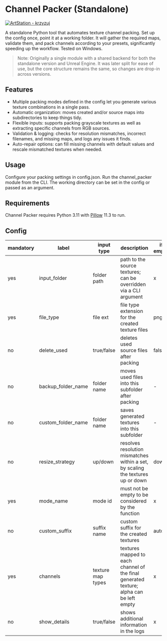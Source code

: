 # Channel Packer (Standalone)

[![ArtStation - krzyzuj](https://img.shields.io/badge/ArtStation-krzyzuj-blue?logo=artstation)](https://artstation.com/krzyzuj)

A standalone Python tool that automates texture channel packing. Set up the config once, point it at a working folder.
It will gather the required maps, validate them, and pack channels according to your presets, significantly speeding up the workflow.
Tested on Windows.

> Note: Originally a single module with a shared backend for both the standalone version and Unreal Engine.
It was later split for ease of use, but the core structure remains the same, so changes are drop-in across versions.


## Features
- Multiple packing modes defined in the config let you generate various texture combinations in a single pass.
- Automatic organization: moves created and/or source maps into subdirectories to keep things tidy.
- Flexible inputs: supports packing grayscale textures as well as extracting specific channels from RGB sources.
- Validation & logging: checks for resolution mismatches, incorrect filenames, and missing maps, and logs any issues it finds.
- Auto-repair options: can fill missing channels with default values and rescale mismatched textures when needed.

## Usage
Configure your packing settings in config.json.
Run the channel_packer module from the CLI.
The working directory can be set in the config or passed as an argument.

## Requirements
Channel Packer requires Python 3.11 with [Pillow](https://pillow.readthedocs.io/en/stable/index.html) 11.3 to run.

## Config
&NewLine;

| mandatory | label              | input type        | description                                                                             | if empty 
|-----------|--------------------|-------------------|-----------------------------------------------------------------------------------------|----------|
| yes       | input_folder       | folder path       | path to the source textures; can be overridden via a CLI argument                       | x        |
| yes       | file_type          | file ext          | file type extension for the created texture files                                       | png      |
| no        | delete_used        | true/false        | deletes used source files after packing                                                 | false    |
| no        | backup_folder_name | folder name       | moves used files into this subfolder after packing                                      | -        |
| no        | custom_folder_name | folder name       | saves generated textures into this subfolder                                            | -        |
| no        | resize_strategy    | up/down           | resolves resolution mismatches within a set, by scaling the textures up or down         | down     |
| yes       | mode_name          | mode id           | must not be empty to be considered by the function                                      | x        |
| no        | custom_suffix      | suffix name       | custom suffix for the created textures                                                  | auto     |
| yes       | channels           | texture map types | textures mapped to each channel of the final generated texture; alpha can be left empty | x        |
| no        | show_details       | true/false        | shows additional information in the logs                                                | x        |
